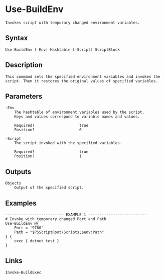 # Use-BuildEnv

```text
Invokes script with temporary changed environment variables.
```

## Syntax

```text
Use-BuildEnv [-Env] Hashtable [-Script] ScriptBlock
```

## Description

```text
This command sets the specified environment variables and invokes the
script. Then it restores the original values of specified variables.
```

## Parameters

```text
-Env
    The hashtable of environment variables used by the script.
    Keys and values correspond to variable names and values.
    
    Required?                    true
    Position?                    0
```

```text
-Script
    The script invoked with the specified variables.
    
    Required?                    true
    Position?                    1
```

## Outputs

```text
Objects
    Output of the specified script.
```

## Examples

```text
-------------------------- EXAMPLE 1 --------------------------
# Invoke with temporary changed Port and Path
Use-BuildEnv @{
    Port = '9780'
    Path = "$PSScriptRoot\Scripts;$env:Path"
} {
    exec { dotnet test }
}
```

## Links

```text
Invoke-BuildExec
```

